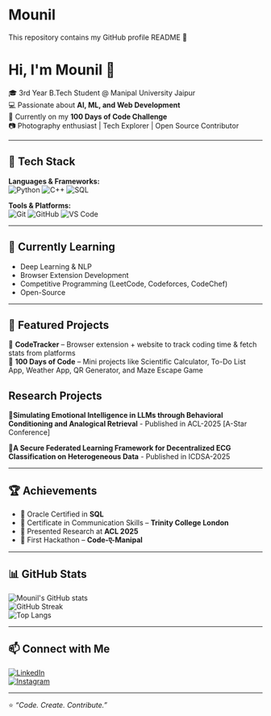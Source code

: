 # Mounil
This repository contains my GitHub profile README 🚀

# Hi, I'm Mounil 👋  

🎓 3rd Year B.Tech Student @ Manipal University Jaipur  
💻 Passionate about **AI, ML, and Web Development**  
📌 Currently on my **100 Days of Code Challenge**  
📷 Photography enthusiast | Tech Explorer | Open Source Contributor  

---

## 🔧 Tech Stack  
**Languages & Frameworks:**  
![Python](https://img.shields.io/badge/Python-3776AB?style=for-the-badge&logo=python&logoColor=white)
![C++](https://img.shields.io/badge/C++-00599C?style=for-the-badge&logo=cplusplus&logoColor=white)
![SQL](https://img.shields.io/badge/SQL-4479A1?style=for-the-badge&logo=postgresql&logoColor=white)

**Tools & Platforms:**  
![Git](https://img.shields.io/badge/Git-F05032?style=for-the-badge&logo=git&logoColor=white)
![GitHub](https://img.shields.io/badge/GitHub-181717?style=for-the-badge&logo=github&logoColor=white)
![VS Code](https://img.shields.io/badge/VSCode-0078D4?style=for-the-badge&logo=visualstudiocode&logoColor=white)

---

## 🌱 Currently Learning  
- Deep Learning & NLP  
- Browser Extension Development  
- Competitive Programming (LeetCode, Codeforces, CodeChef)
- Open-Source

---

## 📌 Featured Projects  
🔹 **CodeTracker** – Browser extension + website to track coding time & fetch stats from platforms    
🔹 **100 Days of Code** – Mini projects like Scientific Calculator, To-Do List App, Weather App, QR Generator, and Maze Escape Game  

## Research Projects
🔹**Simulating Emotional Intelligence in LLMs through Behavioral Conditioning and Analogical Retrieval** - Published in ACL-2025 [A-Star Conference]

🔹**A Secure Federated Learning Framework for Decentralized ECG Classification on Heterogeneous Data** - Published in ICDSA-2025 

---

## 🏆 Achievements  
- 🥇 Oracle Certified in **SQL**  
- 📜 Certificate in Communication Skills – **Trinity College London**  
- 🎤 Presented Research at **ACL 2025**  
- 🚀 First Hackathon – **Code-ए-Manipal**


---

## 📊 GitHub Stats  

![Mounil's GitHub stats](https://github-readme-stats.vercel.app/api?username=YOUR_USERNAME&show_icons=true&theme=radical)  
![GitHub Streak](https://github-readme-streak-stats.herokuapp.com/?user=YOUR_USERNAME&theme=radical)  
![Top Langs](https://github-readme-stats.vercel.app/api/top-langs/?username=YOUR_USERNAME&layout=compact&theme=radical)

---

## 📫 Connect with Me  
[![LinkedIn](https://img.shields.io/badge/LinkedIn-0A66C2?style=for-the-badge&logo=linkedin&logoColor=white)](www.linkedin.com/in/mounil-kankhara-ab90122a4)  
[![Instagram](https://img.shields.io/badge/Instagram-E4405F?style=for-the-badge&logo=instagram&logoColor=white)](https://www.instagram.com/mounil_2005?igsh=MXMzMmY0OG1kZjA1&utm_source=qr) 

---

⭐️ _“Code. Create. Contribute.”_  
